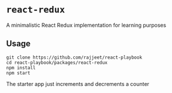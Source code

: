 # `react-redux`

A minimalistic React Redux implementation for learning purposes

## Usage

```
git clone https://github.com/rajjeet/react-playbook
cd react-playbook/packages/react-redux
npm install
npm start
```

The starter app just increments and decrements a counter